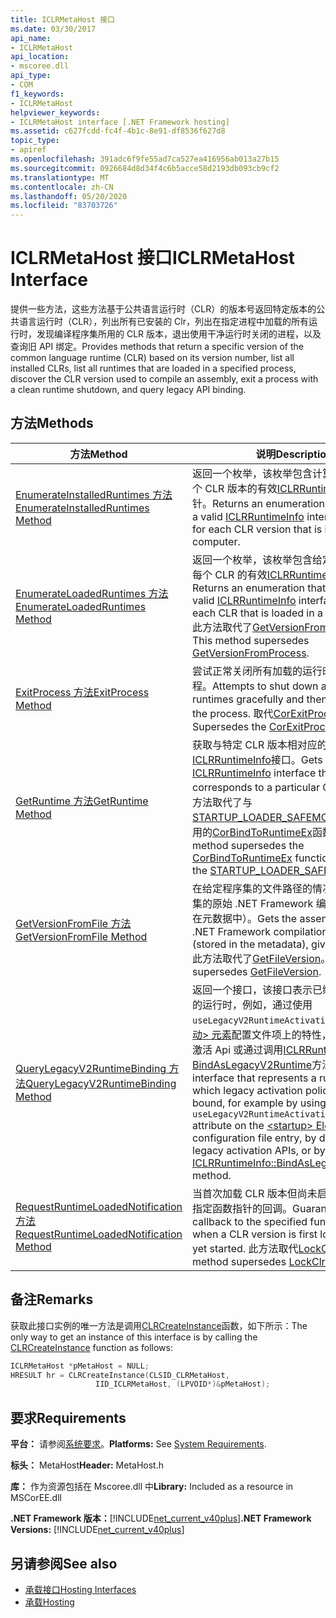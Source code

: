 ```yaml
---
title: ICLRMetaHost 接口
ms.date: 03/30/2017
api_name:
- ICLRMetaHost
api_location:
- mscoree.dll
api_type:
- COM
f1_keywords:
- ICLRMetaHost
helpviewer_keywords:
- ICLRMetaHost interface [.NET Framework hosting]
ms.assetid: c627fcdd-fc4f-4b1c-8e91-df8536f627d8
topic_type:
- apiref
ms.openlocfilehash: 391adc6f9fe55ad7ca527ea416956ab013a27b15
ms.sourcegitcommit: 0926684d8d34f4c6b5acce58d2193db093cb9cf2
ms.translationtype: MT
ms.contentlocale: zh-CN
ms.lasthandoff: 05/20/2020
ms.locfileid: "83703726"
---
```

# <a name="iclrmetahost-interface"></a><span data-ttu-id="e4890-102">ICLRMetaHost 接口</span><span class="sxs-lookup"><span data-stu-id="e4890-102">ICLRMetaHost Interface</span></span>
<span data-ttu-id="e4890-103">提供一些方法，这些方法基于公共语言运行时（CLR）的版本号返回特定版本的公共语言运行时（CLR），列出所有已安装的 Clr，列出在指定进程中加载的所有运行时，发现编译程序集所用的 CLR 版本，退出使用干净运行时关闭的进程，以及查询旧 API 绑定。</span><span class="sxs-lookup"><span data-stu-id="e4890-103">Provides methods that return a specific version of the common language runtime (CLR) based on its version number, list all installed CLRs, list all runtimes that are loaded in a specified process, discover the CLR version used to compile an assembly, exit a process with a clean runtime shutdown, and query legacy API binding.</span></span>  
  
## <a name="methods"></a><span data-ttu-id="e4890-104">方法</span><span class="sxs-lookup"><span data-stu-id="e4890-104">Methods</span></span>  
  
|<span data-ttu-id="e4890-105">方法</span><span class="sxs-lookup"><span data-stu-id="e4890-105">Method</span></span>|<span data-ttu-id="e4890-106">说明</span><span class="sxs-lookup"><span data-stu-id="e4890-106">Description</span></span>|  
|------------|-----------------|  
|[<span data-ttu-id="e4890-107">EnumerateInstalledRuntimes 方法</span><span class="sxs-lookup"><span data-stu-id="e4890-107">EnumerateInstalledRuntimes Method</span></span>](../../../../docs/framework/unmanaged-api/hosting/iclrmetahost-enumerateinstalledruntimes-method.md)|<span data-ttu-id="e4890-108">返回一个枚举，该枚举包含计算机上安装的每个 CLR 版本的有效[ICLRRuntimeInfo](iclrruntimeinfo-interface.md)接口指针。</span><span class="sxs-lookup"><span data-stu-id="e4890-108">Returns an enumeration that contains a valid [ICLRRuntimeInfo](iclrruntimeinfo-interface.md) interface pointer for each CLR version that is installed on a computer.</span></span>|  
|[<span data-ttu-id="e4890-109">EnumerateLoadedRuntimes 方法</span><span class="sxs-lookup"><span data-stu-id="e4890-109">EnumerateLoadedRuntimes Method</span></span>](../../../../docs/framework/unmanaged-api/hosting/iclrmetahost-enumerateloadedruntimes-method.md)|<span data-ttu-id="e4890-110">返回一个枚举，该枚举包含给定进程中加载的每个 CLR 的有效[ICLRRuntimeInfo](../../../../docs/framework/unmanaged-api/hosting/iclrruntimeinfo-interface.md)接口指针。</span><span class="sxs-lookup"><span data-stu-id="e4890-110">Returns an enumeration that contains a valid [ICLRRuntimeInfo](../../../../docs/framework/unmanaged-api/hosting/iclrruntimeinfo-interface.md) interface pointer for each CLR that is loaded in a given process.</span></span> <span data-ttu-id="e4890-111">此方法取代了[GetVersionFromProcess](getversionfromprocess-function.md)。</span><span class="sxs-lookup"><span data-stu-id="e4890-111">This method supersedes [GetVersionFromProcess](getversionfromprocess-function.md).</span></span>|  
|[<span data-ttu-id="e4890-112">ExitProcess 方法</span><span class="sxs-lookup"><span data-stu-id="e4890-112">ExitProcess Method</span></span>](../../../../docs/framework/unmanaged-api/hosting/iclrmetahost-exitprocess-method.md)|<span data-ttu-id="e4890-113">尝试正常关闭所有加载的运行时，然后终止进程。</span><span class="sxs-lookup"><span data-stu-id="e4890-113">Attempts to shut down all loaded runtimes gracefully and then terminates the process.</span></span> <span data-ttu-id="e4890-114">取代[CorExitProcess](corexitprocess-function.md)函数。</span><span class="sxs-lookup"><span data-stu-id="e4890-114">Supersedes the [CorExitProcess](corexitprocess-function.md) function.</span></span>|  
|[<span data-ttu-id="e4890-115">GetRuntime 方法</span><span class="sxs-lookup"><span data-stu-id="e4890-115">GetRuntime Method</span></span>](../../../../docs/framework/unmanaged-api/hosting/iclrmetahost-getruntime-method.md)|<span data-ttu-id="e4890-116">获取与特定 CLR 版本相对应的[ICLRRuntimeInfo](../../../../docs/framework/unmanaged-api/hosting/iclrruntimeinfo-interface.md)接口。</span><span class="sxs-lookup"><span data-stu-id="e4890-116">Gets the [ICLRRuntimeInfo](../../../../docs/framework/unmanaged-api/hosting/iclrruntimeinfo-interface.md) interface that corresponds to a particular CLR version.</span></span> <span data-ttu-id="e4890-117">此方法取代了与[STARTUP_LOADER_SAFEMODE](startup-flags-enumeration.md)标志一起使用的[CorBindToRuntimeEx](../../../../docs/framework/unmanaged-api/hosting/corbindtoruntimeex-function.md)函数。</span><span class="sxs-lookup"><span data-stu-id="e4890-117">This method supersedes the [CorBindToRuntimeEx](../../../../docs/framework/unmanaged-api/hosting/corbindtoruntimeex-function.md) function used with the [STARTUP_LOADER_SAFEMODE](startup-flags-enumeration.md) flag.</span></span>|  
|[<span data-ttu-id="e4890-118">GetVersionFromFile 方法</span><span class="sxs-lookup"><span data-stu-id="e4890-118">GetVersionFromFile Method</span></span>](../../../../docs/framework/unmanaged-api/hosting/iclrmetahost-getversionfromfile-method.md)|<span data-ttu-id="e4890-119">在给定程序集的文件路径的情况下，获取程序集的原始 .NET Framework 编译版本（存储在元数据中）。</span><span class="sxs-lookup"><span data-stu-id="e4890-119">Gets the assembly's original .NET Framework compilation version (stored in the metadata), given its file path.</span></span> <span data-ttu-id="e4890-120">此方法取代了[GetFileVersion](getfileversion-function.md)。</span><span class="sxs-lookup"><span data-stu-id="e4890-120">This method supersedes [GetFileVersion](getfileversion-function.md).</span></span>|  
|[<span data-ttu-id="e4890-121">QueryLegacyV2RuntimeBinding 方法</span><span class="sxs-lookup"><span data-stu-id="e4890-121">QueryLegacyV2RuntimeBinding Method</span></span>](../../../../docs/framework/unmanaged-api/hosting/iclrmetahost-querylegacyv2runtimebinding-method.md)|<span data-ttu-id="e4890-122">返回一个接口，该接口表示已绑定旧激活策略的运行时，例如，通过使用 `useLegacyV2RuntimeActivationPolicy` [ \< 启动> 元素](../../../../docs/framework/configure-apps/file-schema/startup/startup-element.md)配置文件项上的特性，直接使用旧的激活 Api 或通过调用[ICLRRuntimeInfo：： BindAsLegacyV2Runtime](iclrruntimeinfo-bindaslegacyv2runtime-method.md)方法。</span><span class="sxs-lookup"><span data-stu-id="e4890-122">Returns an interface that represents a runtime to which legacy activation policy has been bound, for example by using the `useLegacyV2RuntimeActivationPolicy` attribute on the [\<startup> Element](../../../../docs/framework/configure-apps/file-schema/startup/startup-element.md) configuration file entry, by direct use of the legacy activation APIs, or by calling the [ICLRRuntimeInfo::BindAsLegacyV2Runtime](iclrruntimeinfo-bindaslegacyv2runtime-method.md) method.</span></span>|  
|[<span data-ttu-id="e4890-123">RequestRuntimeLoadedNotification 方法</span><span class="sxs-lookup"><span data-stu-id="e4890-123">RequestRuntimeLoadedNotification Method</span></span>](../../../../docs/framework/unmanaged-api/hosting/iclrmetahost-requestruntimeloadednotification-method.md)|<span data-ttu-id="e4890-124">当首次加载 CLR 版本但尚未启动时，保证对指定函数指针的回调。</span><span class="sxs-lookup"><span data-stu-id="e4890-124">Guarantees a callback to the specified function pointer when a CLR version is first loaded, but not yet started.</span></span> <span data-ttu-id="e4890-125">此方法取代[LockClrVersion](lockclrversion-function.md)</span><span class="sxs-lookup"><span data-stu-id="e4890-125">This method supersedes [LockClrVersion](lockclrversion-function.md)</span></span>|  
  
## <a name="remarks"></a><span data-ttu-id="e4890-126">备注</span><span class="sxs-lookup"><span data-stu-id="e4890-126">Remarks</span></span>  
 <span data-ttu-id="e4890-127">获取此接口实例的唯一方法是调用[CLRCreateInstance](clrcreateinstance-function.md)函数，如下所示：</span><span class="sxs-lookup"><span data-stu-id="e4890-127">The only way to get an instance of this interface is by calling the [CLRCreateInstance](clrcreateinstance-function.md) function as follows:</span></span>  
  
```cpp  
ICLRMetaHost *pMetaHost = NULL;  
HRESULT hr = CLRCreateInstance(CLSID_CLRMetaHost,  
                   IID_ICLRMetaHost, (LPVOID*)&pMetaHost);  
```  
  
## <a name="requirements"></a><span data-ttu-id="e4890-128">要求</span><span class="sxs-lookup"><span data-stu-id="e4890-128">Requirements</span></span>  
 <span data-ttu-id="e4890-129">**平台：** 请参阅[系统要求](../../get-started/system-requirements.md)。</span><span class="sxs-lookup"><span data-stu-id="e4890-129">**Platforms:** See [System Requirements](../../get-started/system-requirements.md).</span></span>  
  
 <span data-ttu-id="e4890-130">**标头：** MetaHost</span><span class="sxs-lookup"><span data-stu-id="e4890-130">**Header:** MetaHost.h</span></span>  
  
 <span data-ttu-id="e4890-131">**库：** 作为资源包括在 Mscoree.dll 中</span><span class="sxs-lookup"><span data-stu-id="e4890-131">**Library:** Included as a resource in MSCorEE.dll</span></span>  
  
 <span data-ttu-id="e4890-132">**.NET Framework 版本：**[!INCLUDE[net_current_v40plus](../../../../includes/net-current-v40plus-md.md)]</span><span class="sxs-lookup"><span data-stu-id="e4890-132">**.NET Framework Versions:** [!INCLUDE[net_current_v40plus](../../../../includes/net-current-v40plus-md.md)]</span></span>  
  
## <a name="see-also"></a><span data-ttu-id="e4890-133">另请参阅</span><span class="sxs-lookup"><span data-stu-id="e4890-133">See also</span></span>

- [<span data-ttu-id="e4890-134">承载接口</span><span class="sxs-lookup"><span data-stu-id="e4890-134">Hosting Interfaces</span></span>](hosting-interfaces.md)
- [<span data-ttu-id="e4890-135">承载</span><span class="sxs-lookup"><span data-stu-id="e4890-135">Hosting</span></span>](index.md)
